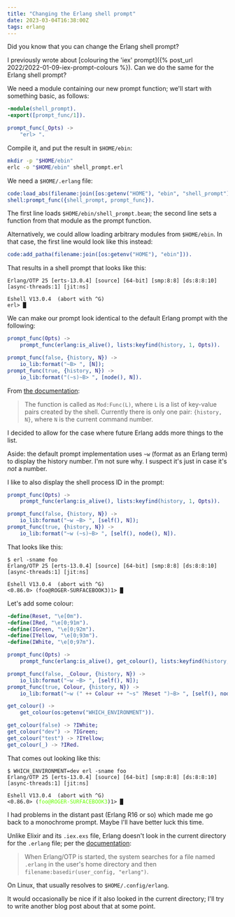 ```yaml
---
title: "Changing the Erlang shell prompt"
date: 2023-03-04T16:38:00Z
tags: erlang
---
```


Did you know that you can change the Erlang shell prompt?

I previously wrote about [colouring the 'iex' prompt]({% post_url 2022/2022-01-09-iex-prompt-colours %}). Can we do the
same for the Erlang shell prompt?

We need a module containing our new prompt function; we'll start with something basic, as follows:

```erlang
-module(shell_prompt).
-export([prompt_func/1]).

prompt_func(_Opts) ->
    "erl> ".
```

Compile it, and put the result in `$HOME/ebin`:

```sh
mkdir -p "$HOME/ebin"
erlc -o "$HOME/ebin" shell_prompt.erl
```

We need a `$HOME/.erlang` file:

```erlang
code:load_abs(filename:join([os:getenv("HOME"), "ebin", "shell_prompt"])).
shell:prompt_func({shell_prompt, prompt_func}).
```

The first line loads `$HOME/ebin/shell_prompt.beam`; the second line sets a function from that module as the prompt
function.

Alternatively, we could allow loading arbitrary modules from `$HOME/ebin`. In that case, the first line would look like this instead:

```erlang
code:add_patha(filename:join([os:getenv("HOME"), "ebin"])).
```

That results in a shell prompt that looks like this:

<pre class="dark"><code>Erlang/OTP 25 [erts-13.0.4] [source] [64-bit] [smp:8:8] [ds:8:8:10] [async-threads:1] [jit:ns]

Eshell V13.0.4  (abort with ^G)
erl&gt; &block;</code></pre>

We can make our prompt look identical to the default Erlang prompt with the following:

```erlang
prompt_func(Opts) ->
    prompt_func(erlang:is_alive(), lists:keyfind(history, 1, Opts)).

prompt_func(false, {history, N}) ->
    io_lib:format("~B> ", [N]);
prompt_func(true, {history, N}) ->
    io_lib:format("(~s)~B> ", [node(), N]).
```

From [the documentation](https://www.erlang.org/doc/man/shell.html#prompting):

> The function is called as `Mod:Func(L)`, where `L` is a list of key-value pairs created by the shell. Currently there
> is only one pair: `{history, N}`, where `N` is the current command number.

I decided to allow for the case where future Erlang adds more things to the list.

Aside: the default prompt implementation uses `~w` (format as an Erlang term) to display the history number. I'm not
sure why. I suspect it's just in case it's _not_ a number.

I like to also display the shell process ID in the prompt:

```erlang
prompt_func(Opts) ->
    prompt_func(erlang:is_alive(), lists:keyfind(history, 1, Opts)).

prompt_func(false, {history, N}) ->
    io_lib:format("~w ~B> ", [self(), N]);
prompt_func(true, {history, N}) ->
    io_lib:format("~w (~s)~B> ", [self(), node(), N]).
```

That looks like this:

<pre class="dark"><code>$ erl -sname foo
Erlang/OTP 25 [erts-13.0.4] [source] [64-bit] [smp:8:8] [ds:8:8:10] [async-threads:1] [jit:ns]

Eshell V13.0.4  (abort with ^G)
<0.86.0> (foo@ROGER-SURFACEBOOK3)1&gt; &block;</code></pre>

Let's add some colour:

```erlang
-define(Reset, "\e[0m").
-define(IRed, "\e[0;91m").
-define(IGreen, "\e[0;92m").
-define(IYellow, "\e[0;93m").
-define(IWhite, "\e[0;97m").

prompt_func(Opts) ->
    prompt_func(erlang:is_alive(), get_colour(), lists:keyfind(history, 1, Opts)).

prompt_func(false, _Colour, {history, N}) ->
    io_lib:format("~w ~B> ", [self(), N]);
prompt_func(true, Colour, {history, N}) ->
    io_lib:format("~w (" ++ Colour ++ "~s" ?Reset ")~B> ", [self(), node(), N]).

get_colour() ->
    get_colour(os:getenv("WHICH_ENVIRONMENT")).

get_colour(false) -> ?IWhite;
get_colour("dev") -> ?IGreen;
get_colour("test") -> ?IYellow;
get_colour(_) -> ?IRed.
```

That comes out looking like this:

<pre class="dark"><code>$ WHICH_ENVIRONMENT=dev erl -sname foo
Erlang/OTP 25 [erts-13.0.4] [source] [64-bit] [smp:8:8] [ds:8:8:10] [async-threads:1] [jit:ns]

Eshell V13.0.4  (abort with ^G)
<0.86.0> (<span style="color: #6f0">foo@ROGER-SURFACEBOOK3</span>)1&gt; &block;
</code></pre>

I had problems in the distant past (Erlang R16 or so) which made me go back to a monochrome prompt. Maybe I'll have
better luck this time.

Unlike Elixir and its `.iex.exs` file, Erlang doesn't look in the current directory for the `.erlang` file; per the
[documentation](https://www.erlang.org/doc/man/erl.html#configuration):

> When Erlang/OTP is started, the system searches for a file named `.erlang` in the user's home directory and then
> `filename:basedir(user_config, "erlang")`.

On Linux, that usually resolves to `$HOME/.config/erlang`.

It would occasionally be nice if it also looked in the current directory; I'll try to write another blog post about that
at some point.

